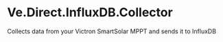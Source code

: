 # Ve.Direct.InfluxDB.Collector
Collects data from your Victron SmartSolar MPPT and sends it to InfluxDB
